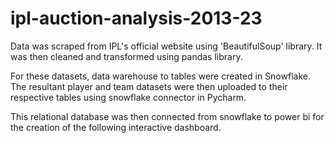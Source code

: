 # ipl-auction-analysis-2013-23

Data was scraped from IPL's official website using 'BeautifulSoup' library. It was then cleaned and transformed using pandas library.

For these datasets, data warehouse to tables were created in Snowflake. The resultant player and team datasets were then uploaded to their respective tables using snowflake connector in Pycharm.

This relational database was then connected from snowflake to power bi for the creation of the following interactive dashboard.
